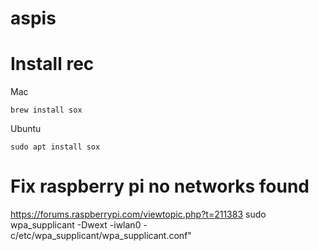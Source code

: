 # aspis


# Install rec

Mac

	brew install sox

Ubuntu

	sudo apt install sox

# Fix raspberry pi no networks found
https://forums.raspberrypi.com/viewtopic.php?t=211383
sudo wpa_supplicant -Dwext -iwlan0 -c/etc/wpa_supplicant/wpa_supplicant.conf"
